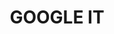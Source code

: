 <html>
    <div style="width:100%;height:100%;display:flex;justify-content:center;align-items:center;">
    <h1>
        GOOGLE IT
    </h1>
</div>
</html>

